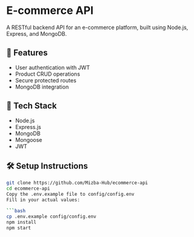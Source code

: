 # E-commerce API

A RESTful backend API for an e-commerce platform, built using Node.js, Express, and MongoDB.

## 🔧 Features

- User authentication with JWT
- Product CRUD operations
- Secure protected routes
- MongoDB integration

## 🚀 Tech Stack

- Node.js
- Express.js
- MongoDB
- Mongoose
- JWT

## 🛠️ Setup Instructions

```bash
git clone https://github.com/Mizba-Hub/ecommerce-api
cd ecommerce-api
Copy the .env.example file to config/config.env
Fill in your actual values:

```bash
cp .env.example config/config.env
npm install
npm start